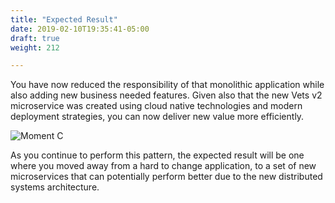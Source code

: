 ```yaml
---
title: "Expected Result"
date: 2019-02-10T19:35:41-05:00
draft: true
weight: 212

---
```


You have now reduced the responsibility of that monolithic application while also adding new business needed features. Given also that the new Vets v2 microservice was created using cloud native technologies and modern deployment strategies, you can now deliver new value more efficiently.

![Moment C](/images/monolith-to-micro/mom-c.png)

As you continue to perform this pattern, the expected result will be one where you moved away from a hard to change application, to a set of new microservices that can potentially perform better due to the new distributed systems architecture.